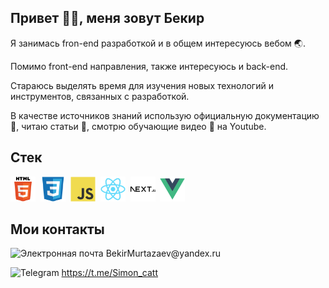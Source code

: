 ## Привет 🙋‍♂️, меня зовут Бекир

Я занимась fron-end разработкой и в общем интересуюсь вебом 🌏.

Помимо front-end направления, также интересуюсь и back-end. 

Стараюсь выделять время для изучения новых технологий и инструментов, связанных с разработкой. 

В качестве источников знаний использую официальную документацию 📖, читаю статьи 📰, смотрю обучающие видео 🎥 на
Youtube.

## Стек
<div>
  <img src="https://github.com/devicons/devicon/blob/master/icons/html5/html5-original-wordmark.svg" title="HTML 5" alt="HTML 5" width="40" height="40"/>&nbsp;
  <img src="https://github.com/devicons/devicon/blob/master/icons/css3/css3-original.svg" title="CSS 3" alt="CSS 3" width="40" height="40"/>&nbsp;
  <img src="https://raw.githubusercontent.com/devicons/devicon/55609aa5bd817ff167afce0d965585c92040787a/icons/javascript/javascript-original.svg" title="JavaScript" alt="JavaScript" width="40" height="40"/>&nbsp;
  <img src="https://raw.githubusercontent.com/devicons/devicon/55609aa5bd817ff167afce0d965585c92040787a/icons/react/react-original.svg" title="React" alt="React" width="40" height="40"/>&nbsp;
<img src="https://github.com/devicons/devicon/blob/ca28c779441053191ff11710fe24a9e6c23690d6/icons/nextjs/nextjs-original-wordmark.svg" title="Next js" alt="Nextjs" width="40" height="40" />&nbsp;
  <img src="https://github.com/devicons/devicon/blob/master/icons/vuejs/vuejs-original.svg" title="Vue js" alt="Vue js" width="40" height="40" />&nbsp;
</div>

## Мои контакты
<div>
  <img src="https://github.com/simon-Cat/simon-Cat/assets/110557132/0fb17009-74c0-4e33-b16e-836b67901acc" alt="Электронная почта" width="15" height="15"> BekirMurtazaev@yandex.ru
  
  <img src="https://github.com/simon-Cat/simon-Cat/assets/110557132/6cc63c9e-c9fe-4c84-ba58-b22f4c9886c7" alt="Telegram" width="15" height="15"> https://t.me/Simon_catt

</div>
